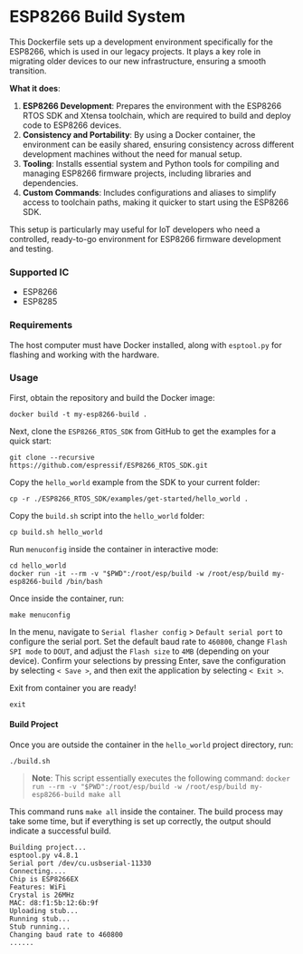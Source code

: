 

# ESP8266 Build System 

This Dockerfile sets up a development environment specifically for the ESP8266, which is used in our legacy projects. It plays a key role in migrating older devices to our new infrastructure, ensuring a smooth transition.

**What it does**:

1. **ESP8266 Development**: Prepares the environment with the ESP8266 RTOS SDK and Xtensa toolchain, which are required to build and deploy code to ESP8266 devices.
2. **Consistency and Portability**: By using a Docker container, the environment can be easily shared, ensuring consistency across different development machines without the need for manual setup.
3. **Tooling**: Installs essential system and Python tools for compiling and managing ESP8266 firmware projects, including libraries and dependencies.
4. **Custom Commands**: Includes configurations and aliases to simplify access to toolchain paths, making it quicker to start using the ESP8266 SDK.

This setup is particularly may useful for IoT developers who need a controlled, ready-to-go environment for ESP8266 firmware development and testing.


### Supported IC

- ESP8266
- ESP8285

### Requirements

The host computer must have Docker installed, along with `esptool.py` for flashing and working with the hardware.

### Usage

First, obtain the repository and build the Docker image:

```
docker build -t my-esp8266-build .
```
Next, clone the `ESP8266_RTOS_SDK` from GitHub to get the examples for a quick start:

```
git clone --recursive https://github.com/espressif/ESP8266_RTOS_SDK.git
```

Copy the `hello_world` example from the SDK to your current folder:

```
cp -r ./ESP8266_RTOS_SDK/examples/get-started/hello_world .
```

Copy the `build.sh` script into the `hello_world` folder:

```
cp build.sh hello_world
```

Run `menuconfig` inside the container in interactive mode:

```
cd hello_world
docker run -it --rm -v "$PWD":/root/esp/build -w /root/esp/build my-esp8266-build /bin/bash
```

Once inside the container, run:

```
make menuconfig
```

In the menu, navigate to `Serial flasher config` > `Default serial port` to configure the serial port. Set the default baud rate to `460800`, change `Flash SPI mode` to `DOUT`, and adjust the `Flash size` to `4MB` (depending on your device). Confirm your selections by pressing Enter, save the configuration by selecting `< Save >`, and then exit the application by selecting `< Exit >`.

Exit from container you are ready!

```
exit
```

#### Build Project

Once you are outside the container in the `hello_world` project directory, run:

```
./build.sh
```

> **Note**: This script essentially executes the following command:
> `docker run --rm -v "$PWD":/root/esp/build -w /root/esp/build my-esp8266-build make all`

This command runs `make all` inside the container. The build process may take some time, but if everything is set up correctly, the output should indicate a successful build.

```
Building project...
esptool.py v4.8.1
Serial port /dev/cu.usbserial-11330
Connecting....
Chip is ESP8266EX
Features: WiFi
Crystal is 26MHz
MAC: d8:f1:5b:12:6b:9f
Uploading stub...
Running stub...
Stub running...
Changing baud rate to 460800
......
```







